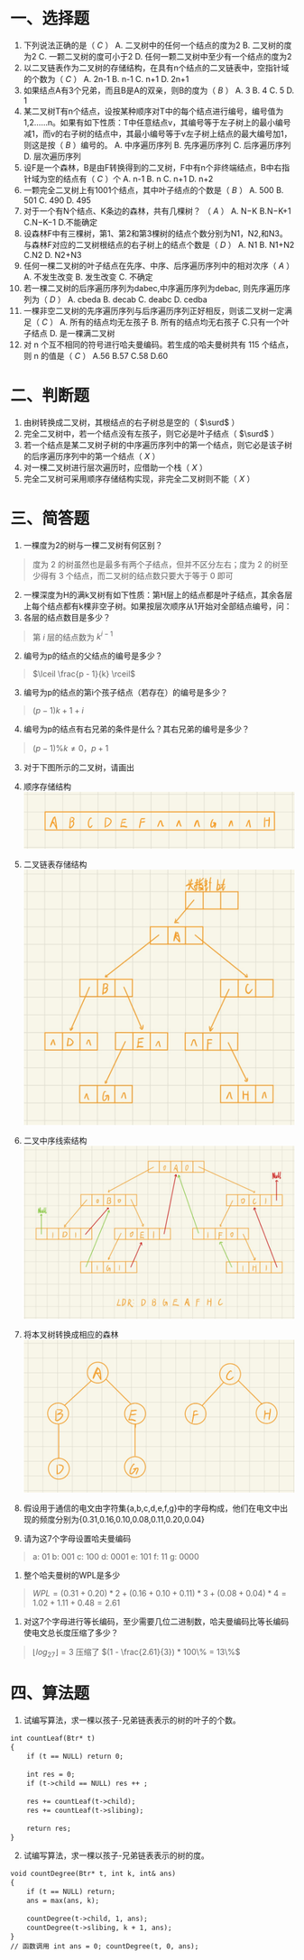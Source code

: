 # 一、选择题

1. 下列说法正确的是（   *C*   ）
 A. 二叉树中的任何一个结点的度为2 
 B. 二叉树的度为2
 C. 一颗二叉树的度可小于2 
 D. 任何一颗二叉树中至少有一个结点的度为2
2. 以二叉链表作为二叉树的存储结构，在具有n个结点的二叉链表中，空指针域的个数为（   *C*   ）
 A. 2n-1      B. n-1         C. n+1         D. 2n+1
3. 如果结点A有3个兄弟，而且B是A的双亲，则B的度为（   *B*   ）
 A. 3           B.      4        C. 5             D. 1
4. 某二叉树T有n个结点，设按某种顺序对T中的每个结点进行编号，编号值为1,2……n。如果有如下性质：T中任意结点v，其编号等于左子树上的最小编号减1，而v的右子树的结点中，其最小编号等于v左子树上结点的最大编号加1，则这是按（     *B*    ）编号的。
 A. 中序遍历序列       B. 先序遍历序列        C. 后序遍历序列         D. 层次遍历序列
5. 设F是一个森林，B是由F转换得到的二叉树，F中有n个非终端结点，B中右指针域为空的结点有（    *C*     ）个
   A. n-1           B. n               C. n+1           D. n+2
6. 一颗完全二叉树上有1001个结点，其中叶子结点的个数是（    *B*     ）
   A. 500           B. 501          C. 490           D. 495
7. 对于一个有N个结点、K条边的森林，共有几棵树？  （     *A*     ）
   A. N−K       B.N−K+1            C.N−K−1       D.不能确定
8. 设森林F中有三棵树，第1、第2和第3棵树的结点个数分别为N1，N2,和N3。与森林F对应的二叉树根结点的右子树上的结点个数是（   *D*   ）
    A. N1            B. N1+N2      C.N2         D. N2+N3
9. 任何一棵二叉树的叶子结点在先序、中序、后序遍历序列中的相对次序（    *A*     ）
   A. 不发生改变       B. 发生改变          C. 不确定 
10. 若一棵二叉树的后序遍历序列为dabec,中序遍历序列为debac, 则先序遍历序列为（    *D*     ）
   A. cbeda               B. decab             C. deabc        D. cedba
11. 一棵非空二叉树的先序遍历序列与后序遍历序列正好相反，则该二叉树一定满足（    *C*     ）
 A. 所有的结点均无左孩子        B. 所有的结点均无右孩子
 C.只有一个叶子结点                D. 是一棵满二叉树
12. 对 n 个互不相同的符号进行哈夫曼编码。若生成的哈夫曼树共有 115 个结点，则 n 的值是（   *C*   ）
  A.56        B.57         C.58       D.60

# 二、判断题

1. 由树转换成二叉树，其根结点的右子树总是空的（    $\surd$    ）
2. 完全二叉树中，若一个结点没有左孩子，则它必是叶子结点（    $\surd$    ）
3. 若一个结点是某二叉树子树的中序遍历序列中的第一个结点，则它必是该子树的后序遍历序列中的第一个结点（   *X*  ）
4. 对一棵二叉树进行层次遍历时，应借助一个栈（    *X*   ）
5. 完全二叉树可采用顺序存储结构实现，非完全二叉树则不能（    *X*    ）

# 三、简答题
1. 一棵度为2的树与一棵二叉树有何区别？
> 度为 2 的树虽然也是最多有两个子结点，但并不区分左右；度为 2 的树至少得有 3 个结点，而二叉树的结点数只要大于等于 0 即可

2. 一棵深度为H的满k叉树有如下性质：第H层上的结点都是叶子结点，其余各层上每个结点都有k棵非空子树。如果按层次顺序从1开始对全部结点编号，问：
  1. 各层的结点数目是多少？
  > 第 *i* 层的结点数为 $k^{i - 1}$

  2. 编号为p的结点的父结点的编号是多少？
  > $\lceil \frac{p - 1}{k} \rceil$

  3. 编号为p的结点的第i个孩子结点（若存在）的编号是多少？
  > $(p-1)k + 1 + i$

  4. 编号为p的结点有右兄弟的条件是什么？其右兄弟的编号是多少？
  > $(p - 1) \% k \ne 0$，$p + 1$

3. 对于下图所示的二叉树，请画出
  1. 顺序存储结构
  ![](1.jpg)

  2. 二叉链表存储结构
  ![](2.jpg)

  1. 二叉中序线索结构
  ![](3.jpg)
  1. 将本叉树转换成相应的森林
  ![](4.jpg)


4. 假设用于通信的电文由字符集{a,b,c,d,e,f,g}中的字母构成，他们在电文中出现的频度分别为{0.31,0.16,0.10,0.08,0.11,0.20,0.04}
  1. 请为这7个字母设置哈夫曼编码
  > a: 01 
    b: 001
    c: 100
    d: 0001
    e: 101
    f: 11
    g: 0000
  1. 整个哈夫曼树的WPL是多少
  > $WPL = (0.31 + 0.20) * 2 + (0.16 + 0.10 + 0.11) * 3 + (0.08 + 0.04) * 4 = 1.02 + 1.11 + 0.48 = 2.61$

  1. 对这7个字母进行等长编码，至少需要几位二进制数，哈夫曼编码比等长编码使电文总长度压缩了多少？
  > $\lfloor log_27 \rfloor = 3$
    压缩了 $(1 - \frac{2.61}{3}) * 100\% = 13\%$

# 四、算法题

1. 试编写算法，求一棵以孩子-兄弟链表表示的树的叶子的个数。
```
int countLeaf(Btr* t)
{
    if (t == NULL) return 0;

    int res = 0;
    if (t->child == NULL) res ++ ;

    res += countLeaf(t->child);
    res += countLeaf(t->slibing);

    return res;
}
```
2. 试编写算法，求一棵以孩子-兄弟链表表示的树的度。
```
void countDegree(Btr* t, int k, int& ans)
{
    if (t == NULL) return;
    ans = max(ans, k);

    countDegree(t->child, 1, ans);
    countDegree(t->slibing, k + 1, ans);
}
// 函数调用 int ans = 0; countDegree(t, 0, ans);
```
 